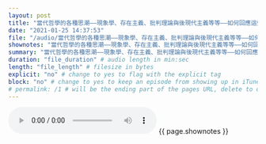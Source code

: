 ```yaml
---
layout: post
title: "當代哲學的各種思潮——現象學、存在主義、批判理論與後現代主義等等——如何回應這些問題。" # quotes allow forbidden characters like the colon
date: "2021-01-25 14:37:53"
file: "/audio/當代哲學的各種思潮——現象學、存在主義、批判理論與後現代主義等等——如何回應這些問題。.mp3"
shownotes: "當代哲學的各種思潮——現象學、存在主義、批判理論與後現代主義等等——如何回應這些問題。"
summary: "當代哲學的各種思潮——現象學、存在主義、批判理論與後現代主義等等——如何回應這些問題。"
duration: "file_duration" # audio length in min:sec
length: "file_length" # filesize in bytes
explicit: "no" # change to yes to flag with the explicit tag
block: "no" # change to yes to keep an episode from showing up in iTunes
# permalink: /1 # will be the ending part of the pages URL, delete to default to the title
---
```


<audio controls>
<source src="{{site.url}}{{site.baseurl}}{{ page.file }}" type="audio/x-mp3">
Your browser does not support the audio element.
</audio>
{{ page.shownotes }}
